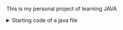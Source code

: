 This is my personal project of learning JAVA

<details>
<summary>Starting code of a java file</summary>
```
public class *filename*{
  public static void main(String[] args){
  }
}
```
</details>
